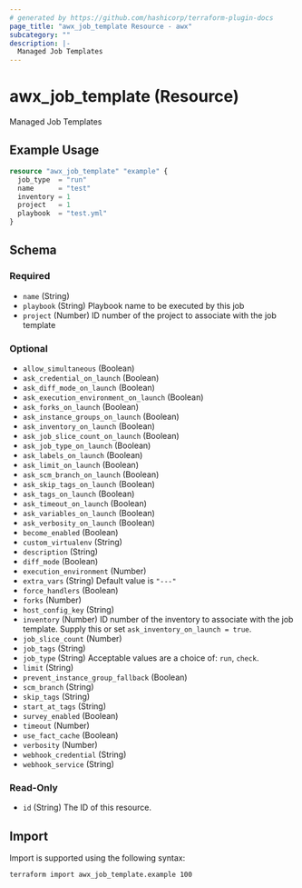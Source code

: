 ```yaml
---
# generated by https://github.com/hashicorp/terraform-plugin-docs
page_title: "awx_job_template Resource - awx"
subcategory: ""
description: |-
  Managed Job Templates
---
```


# awx_job_template (Resource)

Managed Job Templates

## Example Usage

```terraform
resource "awx_job_template" "example" {
  job_type  = "run"
  name      = "test"
  inventory = 1
  project   = 1
  playbook  = "test.yml"
}
```

<!-- schema generated by tfplugindocs -->
## Schema

### Required

- `name` (String)
- `playbook` (String) Playbook name to be executed by this job
- `project` (Number) ID number of the project to associate with the job template

### Optional

- `allow_simultaneous` (Boolean)
- `ask_credential_on_launch` (Boolean)
- `ask_diff_mode_on_launch` (Boolean)
- `ask_execution_environment_on_launch` (Boolean)
- `ask_forks_on_launch` (Boolean)
- `ask_instance_groups_on_launch` (Boolean)
- `ask_inventory_on_launch` (Boolean)
- `ask_job_slice_count_on_launch` (Boolean)
- `ask_job_type_on_launch` (Boolean)
- `ask_labels_on_launch` (Boolean)
- `ask_limit_on_launch` (Boolean)
- `ask_scm_branch_on_launch` (Boolean)
- `ask_skip_tags_on_launch` (Boolean)
- `ask_tags_on_launch` (Boolean)
- `ask_timeout_on_launch` (Boolean)
- `ask_variables_on_launch` (Boolean)
- `ask_verbosity_on_launch` (Boolean)
- `become_enabled` (Boolean)
- `custom_virtualenv` (String)
- `description` (String)
- `diff_mode` (Boolean)
- `execution_environment` (Number)
- `extra_vars` (String) Default value is `"---"`
- `force_handlers` (Boolean)
- `forks` (Number)
- `host_config_key` (String)
- `inventory` (Number) ID number of the inventory to associate with the job template. Supply this or set `ask_inventory_on_launch = true`.
- `job_slice_count` (Number)
- `job_tags` (String)
- `job_type` (String) Acceptable values are a choice of: `run`, `check`.
- `limit` (String)
- `prevent_instance_group_fallback` (Boolean)
- `scm_branch` (String)
- `skip_tags` (String)
- `start_at_tags` (String)
- `survey_enabled` (Boolean)
- `timeout` (Number)
- `use_fact_cache` (Boolean)
- `verbosity` (Number)
- `webhook_credential` (String)
- `webhook_service` (String)

### Read-Only

- `id` (String) The ID of this resource.

## Import

Import is supported using the following syntax:

```shell
terraform import awx_job_template.example 100
```
